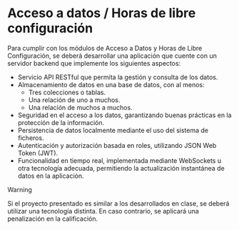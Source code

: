 # Acceso a datos / Horas de libre configuración

Para cumplir con los módulos de Acceso a Datos y Horas de Libre Configuración, se deberá desarrollar una aplicación que cuente con un servidor backend que implemente los siguientes aspectos:

- Servicio API RESTful que permita la gestión y consulta de los datos.
- Almacenamiento de datos en una base de datos, con al menos:
	- Tres colecciones o tablas.
	- Una relación de uno a muchos.
	- Una relación de muchos a muchos.
- Seguridad en el acceso a los datos, garantizando buenas prácticas en la protección de la información.
- Persistencia de datos localmente mediante el uso del sistema de ficheros.
- Autenticación y autorización basada en roles, utilizando JSON Web Token (JWT).
- Funcionalidad en tiempo real, implementada mediante WebSockets u otra tecnología adecuada, permitiendo la actualización instantánea de datos en la aplicación.

> [!WARNING]
> Si el proyecto presentado es similar a los desarrollados en clase, se deberá utilizar una tecnología distinta. En caso contrario, se aplicará una penalización en la calificación.